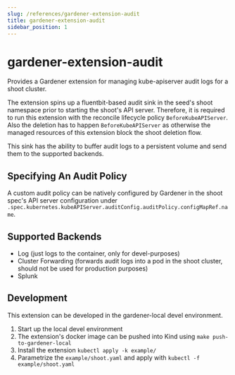 ```yaml
---
slug: /references/gardener-extension-audit
title: gardener-extension-audit
sidebar_position: 1
---
```


# gardener-extension-audit

Provides a Gardener extension for managing kube-apiserver audit logs for a shoot cluster.

The extension spins up a fluentbit-based audit sink in the seed's shoot namespace prior to starting the shoot's API server. Therefore, it is required to run this extension with the reconcile lifecycle policy `BeforeKubeAPIServer`. Also the deletion has to happen `BeforeKubeAPIServer` as otherwise the managed resources of this extension block the shoot deletion flow.

This sink has the ability to buffer audit logs to a persistent volume and send them to the supported backends.

## Specifying An Audit Policy

A custom audit policy can be natively configured by Gardener in the shoot spec's API server configuration under `.spec.kubernetes.kubeAPIServer.auditConfig.auditPolicy.configMapRef.name`.

## Supported Backends

- Log (just logs to the container, only for devel-purposes)
- Cluster Forwarding (forwards audit logs into a pod in the shoot cluster, should not be used for production purposes)
- Splunk

## Development

This extension can be developed in the gardener-local devel environment.

1. Start up the local devel environment
1. The extension's docker image can be pushed into Kind using `make push-to-gardener-local`
1. Install the extension `kubectl apply -k example/`
1. Parametrize the `example/shoot.yaml` and apply with `kubectl -f example/shoot.yaml`
